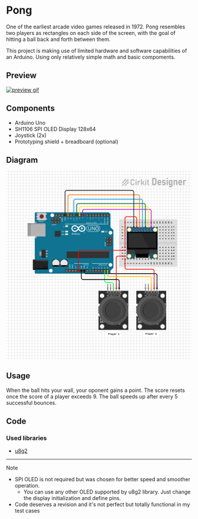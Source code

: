 # Pong 

One of the earliest arcade video games released in 1972. Pong resembles two players as rectangles on each side of the screen, with the goal of hitting a ball back and forth between them. 

This project is making use of limited hardware and software capabilities of an Arduino. Using only relatively simple math and basic compoments. 

## Preview

[![preview gif](/pong/preview.gif)](http://www.youtube.com/watch?v=TSi0fp79siA)

## Components

- Arduino Uno
- SH1106 SPI OLED Display 128x64
- Joystick (2x)
- Prototyping shield + breadboard (optional)

## Diagram

![diagram](/pong/diagram.svg)

## Usage

When the ball hits your wall, your oponent gains a point. 
The score resets once the score of a player exceeds 9.
The ball speeds up after every 5 successful bounces.

## Code

### Used libraries

- [u8g2](https://github.com/olikraus/u8g2)

---

> [!NOTE]
> - SPI OLED is not required but was chosen for better speed and smoother operation.
>   - You can use any other OLED supported by u8g2 library. Just change the display initialization and define pins.
> - Code deserves a revision and it's not perfect but totally functional in my test cases
